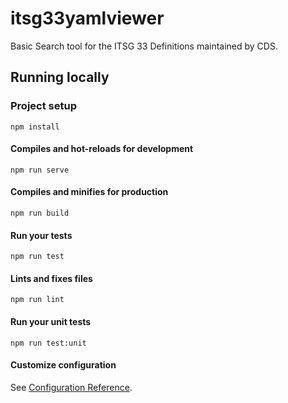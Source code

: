 # itsg33yamlviewer

Basic Search tool for the ITSG 33 Definitions maintained by CDS. 


## Running locally

### Project setup
```
npm install
```

#### Compiles and hot-reloads for development
```
npm run serve
```

#### Compiles and minifies for production
```
npm run build
```

#### Run your tests
```
npm run test
```

#### Lints and fixes files
```
npm run lint
```

#### Run your unit tests
```
npm run test:unit
```

#### Customize configuration
See [Configuration Reference](https://cli.vuejs.org/config/).
